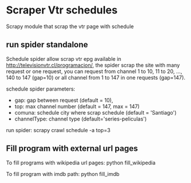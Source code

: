 Scraper Vtr schedules
=============

Scrapy module that scrap the vtr page with schedule

## run spider standalone
Schedule spider allow scrap vtr epg available in http://televisionvtr.cl/programacion/, the spider scrap the site with many request or one request,
you can request from channel 1 to 10, 11 to 20, ..., 140 to 147 (gap=10) or all channel from 1 to 147 in one requests (gap=147).

schedule spider parameters:
* gap: gap between request (default = 10),
* top: max channel number (default = 147, max = 147)
* comuna: schedule city where scrap schedule (default = 'Santiago')
* channelType: channel type (default='series-peliculas')

run spider:
    scrapy crawl schedule -a top=3


## Fill program with external url pages

To fill programs with wikipedia url pages:
    python fill_wikipedia

To fill program with imdb path:
    python fill_imdb
